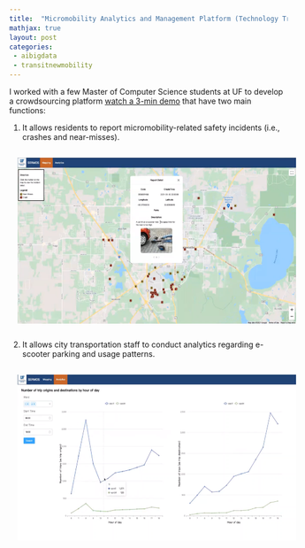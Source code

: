 ```yaml
---
title:  "Micromobility Analytics and Management Platform (Technology Transfer)"
mathjax: true
layout: post
categories: 
 - aibigdata
 - transitnewmobility
---
```



I worked with a few Master of Computer Science students at UF to develop a crowdsourcing platform [watch a 3-min demo](https://www.youtube.com/watch?v=s4ABfMFuq9g) that have two main functions: 

1) It allows residents to report micromobility-related safety incidents (i.e., crashes and near-misses).
<img align="center" width="600" height="300" src="https://github.com/jacobyan0/jacobyan0.github.io/raw/master/images/CrowdsourcingApp.png" style="vertical-align:middle;margin:15px 15px"> 

2) It allows city transportation staff to conduct analytics regarding e-scooter parking and usage patterns.
<img align="center" width="600" height="300" src="https://github.com/jacobyan0/jacobyan0.github.io/raw/master/images/AnalyticsPlatform.png" style="vertical-align:middle;margin:15px 15px"> 
